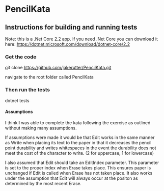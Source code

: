 # PencilKata

## Instructions for building and running tests
Note: this is a .Net Core 2.2 app.
If you need .Net Core you can download it here:
https://dotnet.microsoft.com/download/dotnet-core/2.2

### Get the code
git clone https://github.com/jakerutter/PencilKata.git

navigate to the root folder called PencilKata

### Then run the tests
dotnet tests


#### Assumptions
I think I was able to complete the kata following the exercise as outlined without making many assumptions.

If assumptions were made it would be that Edit works in the same manner as Write when placing its text to the paper in that it decreases the pencil point durability and writes whitespaces in the event the durability does not meet the cost of the character to write. (2 for uppercase, 1 for lowercase)

I also assumed that Edit should take an EditIndex parameter. This parameter is set to the proper index when Erase takes place. This ensures paper is unchanged if Edit is called when Erase has not taken place. It also works under the assumption that Edit will always occur at the positon as determined by the most recent Erase.
